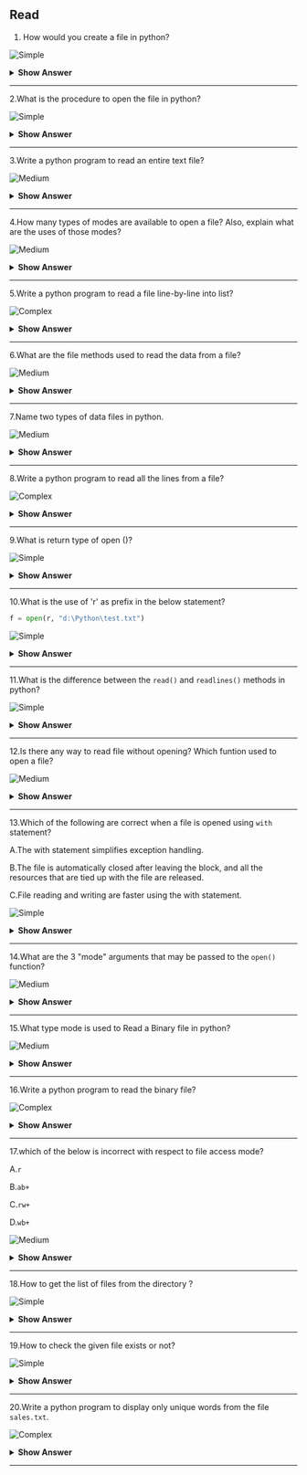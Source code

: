 ## Read

1. How would you create a file in python?

![Simple](https://github.com/revaturelabs/interviewquestions/blob/dev/ComplexityTags/simple%20(2).svg)

<details><summary><b>Show Answer</b></summary>

> - In python, we use `open()` built-in function to create a file.
	
```python
open("myfile.txt","W+")
```
> - If `myfile.txt` exists, the file would be opened. If not, it will create a file and open the created file.
	
**Note**: Files will be created within the current directory (the directory wherever your Python code runs).

</details>

---

2.What is the procedure to open the file in python?

![Simple](https://github.com/revaturelabs/interviewquestions/blob/dev/ComplexityTags/simple%20(2).svg)

<details><summary><b>Show Answer</b></summary>

> We can use the same code that we used  to create a file and use `open()` built-in function to create a file.
	
```python	
open("myfile.txt","r") as fObj6.
```
	
</details>

---

3.Write a python program to read an entire text file?

![Medium](https://github.com/revaturelabs/interviewquestions/blob/dev/ComplexityTags/Medium%20(2).svg)

<details><summary><b>Show Answer</b></summary>

> Consider you have some `.txt file`, the following code is used to read that text file.

```python
def file_read(fname):
    txt = open(fname)
    print(txt.read())
file_read('test.txt')
```

</details>

---

4.How many types of modes are available to open a file? Also, explain what are the uses of those modes?

![Medium](https://github.com/revaturelabs/interviewquestions/blob/dev/ComplexityTags/Medium%20(2).svg)

<details><summary><b>Show Answer</b></summary>
<blockquote>

 - There are four different methods(modes) to open a file,
  
 i)`r` - Read - Default value. Opens a file for reading, ans shows error if the file does not exist.

 ii)`a` - Append - Opens a file for appending, and creates the file if it does not exist.

 iii)`w` - Write - Opens a file for writing, and creates the file if it does not exist.

 iv)`x` - Create - Creates the specified file, and returns an error if the file exists.

</blockquote>

</details>

---

5.Write a python program to read a file line-by-line into list?

![Complex](https://github.com/revaturelabs/interviewquestions/blob/dev/ComplexityTags/Complex%20(2).svg)

<details><summary><b>Show Answer</b></summary>

```python
with open("myFile.txt") as fObj:
    liData = fObj.readlines()
    print(liData)
```

> - Each line within the file is saved as one part in the list. The size of the list remains same as the range of the lines lies within the file.
> - Once the file content is read within the list, we simply need to loop over every element within the list and perform the desired operation.

</details>

---

6.What are the file methods used to read the data from a file?

![Medium](https://github.com/revaturelabs/interviewquestions/blob/dev/ComplexityTags/Medium%20(2).svg)

<details><summary><b>Show Answer</b></summary>
<blockquote>

 There are three methods in python to read data from file:

 1.`read(chars)`: In python, `read()` method is used to read the specified number of characters from the current position.

 2.`readline()`: This method reads the characters starting from the current reading position to a newline character.

 3.`readlines()`: This method reads all lines until the end of file and returns a list object.

	</blockquote>

</details>

---

7.Name two types of data files in python.

![Medium](https://github.com/revaturelabs/interviewquestions/blob/dev/ComplexityTags/Medium%20(2).svg)

<details><summary><b>Show Answer</b></summary>
<blockquote>

In python, we have two types of data files:

 i)Text File-A document that consists of human readable characters, which might be opened by any text editor. 

 ii)Binary File- contains non-human readable characters and symbols, that requires specific programs to access its contents.

	</blockquote>

</details>

---

8.Write a python program to read all the lines from a file?

![Complex](https://github.com/revaturelabs/interviewquestions/blob/dev/ComplexityTags/Complex%20(2).svg)

<details><summary><b>Show Answer</b></summary>

> To read all the lines from the file, we have so many methods. Following is one of the method.

```python
L = ["Welcome\n", "to\n", "my\n","world\n"]
file1 = open('text.txt', 'w')
file1.writelines(L)
file1.close()
file1 = open('text.txt', 'r')
Lines = file1.readlines()
count = 0
for line in Lines:
	count += 1
	print("Line{}: {}".format(count, line.strip()))

```

**Output**:

Line1: Welcome

Line2: to

Line3: my

Line4: world

</details>

---

9.What is return type of open ()?

![Simple](https://github.com/revaturelabs/interviewquestions/blob/dev/ComplexityTags/simple%20(2).svg)

<details><summary><b>Show Answer</b></summary>

> `Open()` method returns a bool value indicating whether the file is opened or some error has occurred. 

</details>

---

10.What is the use of 'r' as prefix in the below statement?  

```python   
f = open(r, "d:\Python\test.txt")
```

![Simple](https://github.com/revaturelabs/interviewquestions/blob/dev/ComplexityTags/simple%20(2).svg)

<details><summary><b>Show Answer</b></summary>

```python
f = open(r, "d:\Python\test.txt")
```

> In the above program,'r' makes the string as raw string, which means, there is no special character in the string.

</details>

---

11.What is the difference between the `read()` and `readlines()` methods in python?

![Simple](https://github.com/revaturelabs/interviewquestions/blob/dev/ComplexityTags/simple%20(2).svg)

<details><summary><b>Show Answer</b></summary>

> - The `read()` method returns the file's entire contents as a single string value.
> - The `readlines()` method returns a list of strings, where each string is a line from the file contents.

</details>

---

12.Is there any way to read file without opening? Which funtion used to open a file?

![Medium](https://github.com/revaturelabs/interviewquestions/blob/dev/ComplexityTags/Medium%20(2).svg)

<details><summary><b>Show Answer</b></summary>

> - No,we can't able to read file without opening.
> - If you want to read a file, open the file first then, use `open()` function to open a file.
  
</details>

---

13.Which of the following are correct when a file is opened using `with` statement?

A.The with statement simplifies exception handling.

B.The file is automatically closed after leaving the block, and all the resources that are tied up with the file are released.

C.File reading and writing are faster using the with statement.

![Simple](https://github.com/revaturelabs/interviewquestions/blob/dev/ComplexityTags/simple%20(2).svg)

<details><summary><b>Show Answer</b></summary>

> Option A and B are the correct statements.

<details><summary><b>Explanation</b></summary>
	<blockquote>

 - The with statement simplifies exception handling by encapsulating common preparation and cleanup tasks.
 - This additionally ensures that a file is automatically closed when leaving the block.
 - As the file is closed automatically, it ensures that each one the resources that are bound with the file are released.

</blockquote>
</details>
</details>

---

14.What are the 3 "mode" arguments that may be passed to the `open()` function?

![Medium](https://github.com/revaturelabs/interviewquestions/blob/dev/ComplexityTags/Medium%20(2).svg)

<details><summary><b>Show Answer</b></summary>
	<blockquote>

 - `r`,`w` and `a` are the three mode arguments that can be passed to the `open()` function.

 i) `r`-it's used for read mode.

 ii) `w`-it's used for write mode.

 iii) `a`-this is used for an append mode.
		
		
</blockquote>
</details>

---

15.What type mode is used to Read a Binary file in python?

![Medium](https://github.com/revaturelabs/interviewquestions/blob/dev/ComplexityTags/Medium%20(2).svg)

<details><summary><b>Show Answer</b></summary>

> In python, we can use `rb` mode in the `open()` function to read a binary file.

</details>

---

16.Write a python program to read the binary file?

![Complex](https://github.com/revaturelabs/interviewquestions/blob/dev/ComplexityTags/Complex%20(2).svg)

<details><summary><b>Show Answer</b></summary>

```python
f = open('C:\img.png', 'rb') # opening a binary file
content = f.read() # reading all lines
print(content)
f.close()
```

> Using `rb` mode, we can read the binary file in python.

</details>

---

17.which of the below is incorrect with respect to file access mode?

A.`r`

B.`ab+`

C.`rw+`

D.`wb+`

![Medium](https://github.com/revaturelabs/interviewquestions/blob/dev/ComplexityTags/Medium%20(2).svg)

<details><summary><b>Show Answer</b></summary>
	<blockquote>

- Option C .`rw+`

<details><summary><b>Explanation</b></summary>

- r: This mode opens an existing file as read-only mode. The file pointer exists at the beginning.

- ab+:This mode is used to open a file to append and read, both in binary format.

- wb+: This is used to open the file to write and read, both in binary format.
	
	</blockquote>

</details>
</details>

---

18.How to get the list of files from the directory ?

![Simple](https://github.com/revaturelabs/interviewquestions/blob/dev/ComplexityTags/simple%20(2).svg)

<details><summary><b>Show Answer</b></summary>

> `os.listdir()` - This method is used to get all the files from the particular directory.

</details>

---

19.How to check the given file exists or not?

![Simple](https://github.com/revaturelabs/interviewquestions/blob/dev/ComplexityTags/simple%20(2).svg)

<details><summary><b>Show Answer</b></summary>

> Use the `os.path.isfile('file_path')` function to see whether a file exists. Pass the file name or file path to the current perform as associate degree argument. This returns True if a file is present in the given path. Otherwise, it returns False.

</details>

---

20.Write a python program to display only unique words from the file `sales.txt`.

![Complex](https://github.com/revaturelabs/interviewquestions/blob/dev/ComplexityTags/Complex%20(2).svg)

<details><summary><b>Show Answer</b></summary>

```python
f = open("sales.txt", "r")
d = f.read()
d = d.split()
str = " "
m = []
for i in d:
  if i not in str:
       str=str+i
       print(i, end=" ")
f.close()
```

</details>

----
